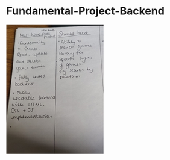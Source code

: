 # Fundamental-Project-Backend
![image1](https://raw.githubusercontent.com/StephN9/Fundamental-Project-Backend/readme/readme_pictures/image1.png)
